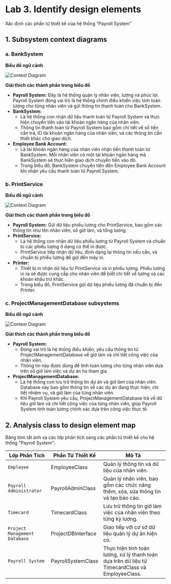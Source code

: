 # Lab 3. Identify design elements
Xác định các phần tử thiết kế của hệ thống “Payroll System”
## 1. Subsystem context diagrams
### a. BankSystem
**Biểu đồ ngữ cảnh**

![Context Diagram](https://www.planttext.com/api/plantuml/png/N8yn3i8m34LtdyBg14Clm80AXHq9BX2Lq5HD7PIu4XaH9-4ER1qOUfAUW2lGbY1KrkVtl-rNyqmS2yjrfS6L1Q4rJW8Nh2McXbXU63U5oAsey6GihWMLU-zOLW0Yuvv4E-6jqHe_E4BXCA0W1czRdRNnKeuTkCeoKnEF-dSI6C0aZt6ynDblyHmNU53jWtBa_c1MWXIoQUy44sk8_JNtoLJLlcjkVQxecYi199AEm_Tl0000__y30000)

**Giải thích các thành phần trong biểu đồ**
- **Payroll System:**
Đây là hệ thống quản lý nhân viên, lương và phúc lợi. Payroll System đóng vai trò là hệ thống chính điều khiển việc tính toán lương cho từng nhân viên và gửi thông tin thanh toán cho BankSystem.
- **BankSystem:**
  + Là hệ thống con nhận dữ liệu thanh toán từ Payroll System và thực hiện chuyển tiền vào tài khoản ngân hàng của nhân viên.
  + Thông tin thanh toán từ Payroll System bao gồm chi tiết về số tiền cần trả, ID tài khoản ngân hàng của nhân viên, và các thông tin cần thiết khác cho giao dịch.
- **Employee Bank Account:**
  + Là tài khoản ngân hàng của nhân viên nhận tiền thanh toán từ BankSystem. Mỗi nhân viên có một tài khoản ngân hàng mà BankSystem sẽ thực hiện giao dịch chuyển tiền vào đó.
  + Trong biểu đồ, BankSystem chuyển tiền đến Employee Bank Account khi nhận yêu cầu thanh toán từ Payroll System.


### b. PrintService
**Biểu đồ ngữ cảnh**

![Context Diagram](https://www.planttext.com/api/plantuml/png/N8yn3e9044NxESKFbHPSmCAGo058EC56LzouB6PtC59RM7i4Jw2r53I6U-m9l88GY16xoSjxCvbttKIEXUKor-Jsoi0MJX8hrXAhmh0yCM8bCYjoR0kBn2h3gRH7jPP4OiqT2n9HsK9hf9LZcGSG3YCQoDVhOsa7OPY99YR2S8dPxv4v5eXzVOTMlhwKEEoKVpObTFjeRoQZFxdlnzLTc4nblAw-FaCPeaYQJV_p1m00__y30000)

**Giải thích các thành phần trong biểu đồ**
- **Payroll System:** Gửi dữ liệu phiếu lương cho PrintService, bao gồm các thông tin như tên nhân viên, số giờ làm, và tổng lương.
- **PrintService:**
  + Là hệ thống con nhận dữ liệu phiếu lương từ Payroll System và chuẩn bị các phiếu lương ở dạng có thể in được.
  + PrintService tiếp nhận dữ liệu, định dạng lại thông tin nếu cần, và chuẩn bị phiếu lương để gửi đến máy in.
- **Printer:**
  + Thiết bị in nhận dữ liệu từ PrintService và in phiếu lương. Phiếu lương in ra sẽ được cung cấp cho nhân viên để biết chi tiết về lương và các khoản khấu trừ khác.
  + Trong biểu đồ, PrintService gửi dữ liệu phiếu lương đã chuẩn bị đến Printer.
### c. ProjectManagementDatabase subsystems
**Biểu đồ ngữ cảnh**

![Context Diagram](https://www.planttext.com/api/plantuml/png/V90z2i9048NxFSKZbHPU88K8fXK2LfRZkeRe_i3k99WJU0h1Jh2niJA5HKwI4tW54xInCELylFSzc5Vzd0KcpuNH8knp2--24fopLfWxo-h0I7BAF1bidKVgtKv9Nf2bJ1bbEI6cDNKTGPAxG9HIvPtMM5Q1bOb00L_q8KByd9XCfXZzrOuHOzLS2yZsSIcGvMrzWcxE1cLpXcpkDaFPmQCKGv9-v7SsHjBMD-Y-E-mLCsKt_N_U0000__y30000)

**Giải thích các thành phần trong biểu đồ**
- **Payroll System:**
  + Đóng vai trò là hệ thống điều khiển, yêu cầu thông tin từ ProjectManagementDatabase về giờ làm và chi tiết công việc của nhân viên.
  + Thông tin này được dùng để tính toán lương cho từng nhân viên dựa trên số giờ làm việc và dự án họ tham gia.
- **ProjectManagementDatabase:**
  + Là hệ thống con lưu trữ thông tin dự án và giờ làm của nhân viên. Database này bao gồm thông tin về các dự án đang thực hiện, chi tiết nhiệm vụ, và giờ làm của từng nhân viên.
  + Khi Payroll System yêu cầu, ProjectManagementDatabase trả về dữ liệu giờ làm và chi tiết công việc của từng nhân viên, giúp Payroll System tính toán lương chính xác dựa trên công việc thực tế.

## 2. Analysis class to design element map

Bảng tóm tắt ánh xạ các lớp phân tích sang các phần tử thiết kế cho hệ thống "Payroll System":

| **Lớp Phân Tích**            | **Phần Tử Thiết Kế**    | **Mô Tả**                                                                                      |
|------------------------------|-------------------------|------------------------------------------------------------------------------------------------|
| `Employee`                   | EmployeeClass           | Quản lý thông tin và dữ liệu của nhân viên.                                                    |
| `Payroll Administrator`      | PayrollAdminClass       | Quản lý nhân viên, bao gồm các chức năng thêm, xóa, sửa thông tin và tạo báo cáo.              |
| `Timecard`                   | TimecardClass           | Lưu trữ thông tin giờ làm việc của nhân viên theo từng kỳ lương.                               |
| `Project Management Database`| ProjectDBInterface      | Giao tiếp với cơ sở dữ liệu quản lý dự án hiện có.                                             |
| `Payroll System`             | PayrollSystemClass      | Thực hiện tính toán lương, xử lý thanh toán dựa trên dữ liệu từ TimecardClass và EmployeeClass.|

